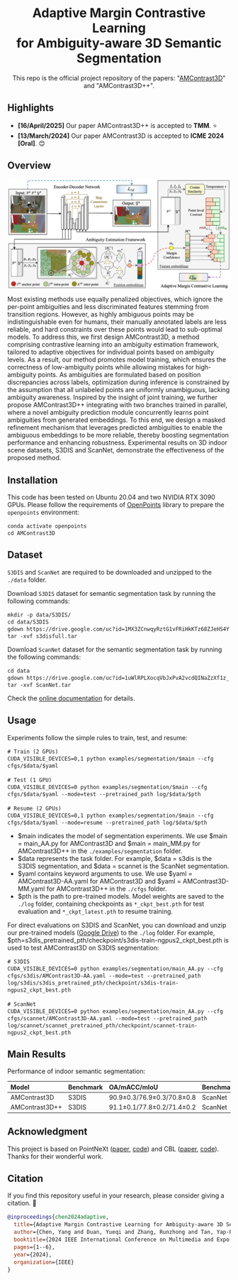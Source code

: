 <div align="center">
<h1>Adaptive Margin Contrastive Learning<br>
for Ambiguity-aware 3D Semantic Segmentation</h1>

This repo is the official project repository of the papers: "[AMContrast3D](https://ieeexplore.ieee.org/document/10688017)" and "AMContrast3D++".


</div>

## Highlights

- **[16/April/2025]** Our paper AMContrast3D++ is accepted to **TMM**. ⭐
- **[13/March/2024]** Our paper AMContrast3D is accepted to **ICME 2024 [Oral]**. 😊

## Overview

<div  align="center">    
 <img src="./figure/arch.png" width = "888"  align=center />
</div>


Most existing methods use equally penalized objectives, which ignore the per-point ambiguities and less discriminated features stemming from transition regions. However, as highly ambiguous points may be indistinguishable even for humans, their manually annotated labels are less reliable, and hard constraints over these points would lead to sub-optimal models. To address this, we first design AMContrast3D, a method comprising contrastive learning into an ambiguity estimation framework, tailored to adaptive objectives for individual points based on ambiguity levels. As a result, our method promotes model training, which ensures the correctness of low-ambiguity points while allowing mistakes for high-ambiguity points. As ambiguities are formulated based on position discrepancies across labels, optimization during inference is constrained by the assumption that all unlabeled points are uniformly unambiguous, lacking ambiguity awareness. Inspired by the insight of joint training, we further propose AMContrast3D++ integrating with two branches trained in parallel, where a novel ambiguity prediction module concurrently learns point ambiguities from generated embeddings. To this end, we design a masked refinement mechanism that leverages predicted ambiguities to enable the ambiguous embeddings to be more reliable, thereby boosting segmentation performance and enhancing robustness. Experimental results on 3D indoor scene datasets, S3DIS and ScanNet, demonstrate the effectiveness of the proposed method.


## Installation

This code has been tested on Ubuntu 20.04 and two NVIDIA RTX 3090 GPUs. Please follow the requirements of [OpenPoints](https://github.com/guochengqian/PointNeXt/blob/master/docs/index.md) library to prepare the `openpoints` environment: 

```shell script
conda activate openpoints
cd AMContrast3D
```

## Dataset

`S3DIS` and `ScanNet` are required to be downloaded and unzipped to the `./data` folder.

Download `S3DIS` dataset for semantic segmentation task by running the following commands:

```shell script
mkdir -p data/S3DIS/
cd data/S3DIS
gdown https://drive.google.com/uc?id=1MX3ZCnwqyRztG1vFRiHkKTz68ZJeHS4Y
tar -xvf s3disfull.tar
```

Download `ScanNet` dataset for the semantic segmentation task by running the following commands:

```shell script
cd data
gdown https://drive.google.com/uc?id=1uWlRPLXocqVbJxPvA2vcdQINaZzXf1z_
tar -xvf ScanNet.tar
```

Check the [online documentation](https://guochengqian.github.io/PointNeXt/) for details.

## Usage

Experiments follow the simple rules to train, test, and resume: 

```shell script
# Train (2 GPUs)
CUDA_VISIBLE_DEVICES=0,1 python examples/segmentation/$main --cfg cfgs/$data/$yaml

# Test (1 GPU)
CUDA_VISIBLE_DEVICES=0 python examples/segmentation/$main --cfg cfgs/$data/$yaml --mode=test --pretrained_path log/$data/$pth

# Resume (2 GPUs)
CUDA_VISIBLE_DEVICES=0,1 python examples/segmentation/$main --cfg cfgs/$data/$yaml --mode=resume --pretrained_path log/$data/$pth
```
- $main indicates the model of segmentation experiments. We use $main = main_AA.py for AMContrast3D and $main = main_MM.py for AMContrast3D++ in the `./examples/segmentation` folder.
- $data represents the task folder. For example, $data = s3dis is the S3DIS segmentation, and $data = scannet is the ScanNet segmentation.
- $yaml contains keyword arguments to use. We use $yaml = AMContrast3D-AA.yaml for AMContrast3D and $yaml = AMContrast3D-MM.yaml for AMContrast3D++ in the `./cfgs` folder.
- $pth is the path to pre-trained models. Model weights are saved to the `./log` folder, containing checkpoints as `*_ckpt_best.pth` for test evaluation and `*_ckpt_latest.pth` to resume training.

For direct evaluations on S3DIS and ScanNet, you can download and unzip our pre-trained models ([Google Drive](https://drive.google.com/drive/folders/105Kc7lWoac-awFitGyKQW0KAUjNSg9Qh?usp=sharing)) to the `./log` folder. For example, $pth=s3dis_pretrained_pth/checkpoint/s3dis-train-ngpus2_ckpt_best.pth is used to test AMContrast3D on S3DIS segmentation:

```shell script
# S3DIS
CUDA_VISIBLE_DEVICES=0 python examples/segmentation/main_AA.py --cfg cfgs/s3dis/AMContrast3D-AA.yaml --mode=test --pretrained_path log/s3dis/s3dis_pretrained_pth/checkpoint/s3dis-train-ngpus2_ckpt_best.pth

# ScanNet
CUDA_VISIBLE_DEVICES=0 python examples/segmentation/main_AA.py --cfg cfgs/scannet/AMContrast3D-AA.yaml --mode=test --pretrained_path log/scannet/scannet_pretrained_pth/checkpoint/scannet-train-ngpus2_ckpt_best.pth
```


## Main Results

Performance of indoor semantic segmentation:

|      Model      | Benchmark |        OA/mACC/mIoU       |  Benchmark   | mIoU(Val)/mIoU(Test)|
| :-------------- | :-------- | :--------------------------| :----------- | :---------------------|
|  AMContrast3D   |   S3DIS   | 90.9±0.3/76.9±0.3/70.8±0.8 |    ScanNet   |   71.2±0.9/71.2±1.0   |
|  AMContrast3D++ |   S3DIS   | 91.1±0.1/77.8±0.2/71.4±0.2 |    ScanNet   |   71.6±0.2/71.7±0.3   |


## Acknowledgment

This project is based on PointNeXt ([paper](https://arxiv.org/abs/2206.04670), [code](https://github.com/guochengqian/PointNeXt)) and CBL ([paper](https://arxiv.org/abs/2203.05272), [code](https://github.com/LiyaoTang/contrastBoundary)). Thanks for their wonderful work.


## Citation

If you find this repository useful in your research, please consider giving a citation. 🌷
```bibtex
@inproceedings{chen2024adaptive,
  title={Adaptive Margin Contrastive Learning for Ambiguity-aware 3D Semantic Segmentation},
  author={Chen, Yang and Duan, Yueqi and Zhang, Runzhong and Tan, Yap-Peng},
  booktitle={2024 IEEE International Conference on Multimedia and Expo (ICME)},
  pages={1--6},
  year={2024},
  organization={IEEE}
}
```

